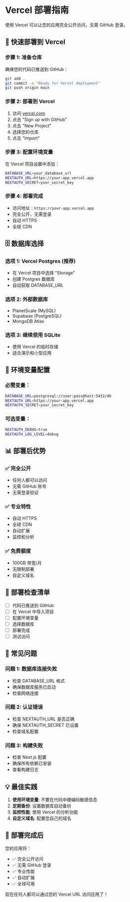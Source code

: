 # Vercel 部署指南

使用 Vercel 可以让您的应用完全公开访问，无需 GitHub 登录。

## 🚀 快速部署到 Vercel

### 步骤 1: 准备仓库
确保您的代码已推送到 GitHub：
```bash
git add .
git commit -m "Ready for Vercel deployment"
git push origin main
```

### 步骤 2: 部署到 Vercel
1. 访问 [vercel.com](https://vercel.com)
2. 点击 "Sign up with GitHub"
3. 点击 "New Project"
4. 选择您的仓库
5. 点击 "Import"

### 步骤 3: 配置环境变量
在 Vercel 项目设置中添加：
```bash
DATABASE_URL=your_database_url
NEXTAUTH_URL=https://your-app.vercel.app
NEXTAUTH_SECRET=your_secret_key
```

### 步骤 4: 部署完成
- 访问地址：`https://your-app.vercel.app`
- 完全公开，无需登录
- 自动 HTTPS
- 全球 CDN

## 🗄️ 数据库选择

### 选项 1: Vercel Postgres (推荐)
- 在 Vercel 项目中选择 "Storage"
- 创建 Postgres 数据库
- 自动获取 DATABASE_URL

### 选项 2: 外部数据库
- PlanetScale (MySQL)
- Supabase (PostgreSQL)
- MongoDB Atlas

### 选项 3: 继续使用 SQLite
- 使用 Vercel 的临时存储
- 适合演示和小型应用

## 🔧 环境变量配置

### 必需变量：
```bash
DATABASE_URL=postgresql://user:pass@host:5432/db
NEXTAUTH_URL=https://your-app.vercel.app
NEXTAUTH_SECRET=your_secret_key
```

### 可选变量：
```bash
NEXTAUTH_DEBUG=true
NEXTAUTH_LOG_LEVEL=debug
```

## 📊 部署后优势

### ✅ 完全公开
- 任何人都可以访问
- 无需 GitHub 账号
- 无需登录验证

### ✅ 专业特性
- 自动 HTTPS
- 全球 CDN
- 自动扩展
- 监控和分析

### ✅ 免费额度
- 100GB 带宽/月
- 无限制部署
- 自定义域名

## 🎯 部署检查清单

- [ ] 代码已推送到 GitHub
- [ ] 在 Vercel 中导入项目
- [ ] 配置环境变量
- [ ] 选择数据库
- [ ] 部署完成
- [ ] 测试访问

## 🚨 常见问题

### 问题 1: 数据库连接失败
- 检查 DATABASE_URL 格式
- 确保数据库服务已启动
- 检查网络连接

### 问题 2: 认证错误
- 检查 NEXTAUTH_URL 是否正确
- 确保 NEXTAUTH_SECRET 已设置
- 检查域名配置

### 问题 3: 构建失败
- 检查 Next.js 配置
- 确保所有依赖已安装
- 查看构建日志

## 💡 最佳实践

1. **使用环境变量**: 不要在代码中硬编码敏感信息
2. **定期备份**: 设置数据库自动备份
3. **监控性能**: 使用 Vercel 的分析功能
4. **自定义域名**: 配置您自己的域名

## 🎉 部署完成后

您的应用将：
- ✅ 完全公开访问
- ✅ 无需 GitHub 登录
- ✅ 专业性能
- ✅ 自动扩展
- ✅ 全球可用

现在任何人都可以通过您的 Vercel URL 访问应用了！

